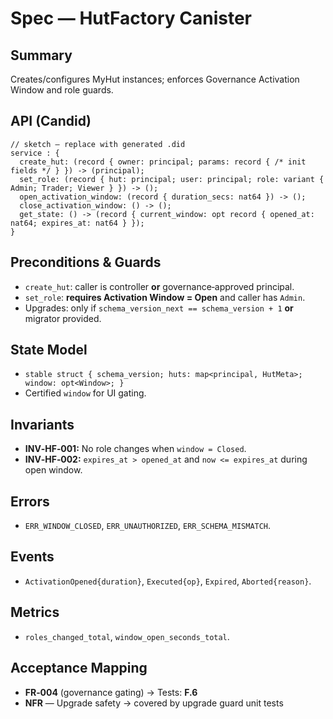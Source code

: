 # Spec — HutFactory Canister

## Summary
Creates/configures MyHut instances; enforces Governance Activation Window and role guards.

## API (Candid)
```did
// sketch — replace with generated .did
service : {
  create_hut: (record { owner: principal; params: record { /* init fields */ } }) -> (principal);
  set_role: (record { hut: principal; user: principal; role: variant { Admin; Trader; Viewer } }) -> ();
  open_activation_window: (record { duration_secs: nat64 }) -> ();
  close_activation_window: () -> ();
  get_state: () -> (record { current_window: opt record { opened_at: nat64; expires_at: nat64 } });
}
```

## Preconditions & Guards
- `create_hut`: caller is controller **or** governance‑approved principal.
- `set_role`: **requires Activation Window = Open** and caller has `Admin`.
- Upgrades: only if `schema_version_next == schema_version + 1` **or** migrator provided.

## State Model
- `stable struct { schema_version; huts: map<principal, HutMeta>; window: opt<Window>; }`
- Certified `window` for UI gating.

## Invariants
- **INV‑HF‑001:** No role changes when `window = Closed`.
- **INV‑HF‑002:** `expires_at > opened_at` and `now <= expires_at` during open window.

## Errors
- `ERR_WINDOW_CLOSED`, `ERR_UNAUTHORIZED`, `ERR_SCHEMA_MISMATCH`.

## Events
- `ActivationOpened{duration}`, `Executed{op}`, `Expired`, `Aborted{reason}`.

## Metrics
- `roles_changed_total`, `window_open_seconds_total`.

## Acceptance Mapping
- **FR‑004** (governance gating) → Tests: **F.6**
- **NFR** — Upgrade safety → covered by upgrade guard unit tests


